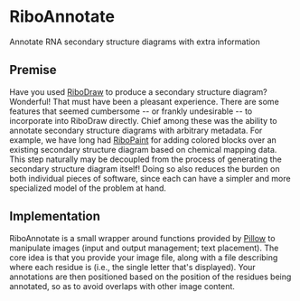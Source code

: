 # RiboAnnotate
Annotate RNA secondary structure diagrams with extra information

## Premise

Have you used [RiboDraw](https://github.com/ribokit/RiboDraw) to produce a secondary structure diagram? Wonderful! That must have been a pleasant experience.
There are some features that seemed cumbersome -- or frankly undesirable -- to incorporate into RiboDraw directly.
Chief among these was the ability to annotate secondary structure diagrams with arbitrary metadata.
For example, we have long had [RiboPaint](https://ribokit.github.io/RiboPaint/) for adding colored blocks over an existing secondary structure diagram based on chemical mapping data.
This step naturally may be decoupled from the process of generating the secondary structure diagram itself!
Doing so also reduces the burden on both individual pieces of software, since each can have a simpler and more specialized model of the problem at hand.

## Implementation

RiboAnnotate is a small wrapper around functions provided by [Pillow](https://github.com/python-pillow/Pillow) to manipulate images (input and output management; text placement).
The core idea is that you provide your image file, along with a file describing where each residue is (i.e., the single letter that's displayed).
Your annotations are then positioned based on the position of the residues being annotated, so as to avoid overlaps with other image content.

